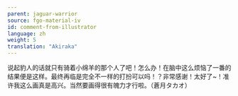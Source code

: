 ```yaml
---
parent: jaguar-warrior
source: fgo-material-iv
id: comment-from-illustrator
language: zh
weight: 5
translation: "Akiraka"
---
```


说起豹人的话就只有骑着小绵羊的那个人了吧！怎么办！在脑中这么烦恼了一番的结果便是这样。最终再临是完全不一样的打扮可以吗！？非常感谢！太好了~！准许我这么画真是高兴。当然要画得很有魄力才行啦。（蒼月タカオ）
